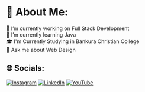 
# 💫 About Me:
🔭 I’m currently working on Full Stack Development<br>🌱 I’m currently learning Java<br> 🎓 I'm Currently Studying in Bankura Christian College<br>💬 Ask me about Web Design


## 🌐 Socials:
[![Instagram](https://img.shields.io/badge/Instagram-%23E4405F.svg?logo=Instagram&logoColor=white)](https://www.instagram.com/dey_sourya01live) [![LinkedIn](https://img.shields.io/badge/LinkedIn-%230077B5.svg?logo=linkedin&logoColor=white)](https://linkedin.com/in/SouryaDey) [![YouTube](https://img.shields.io/badge/YouTube-%23FF0000.svg?logo=YouTube&logoColor=white)](https://youtube.com/c/@Edustatics) 
